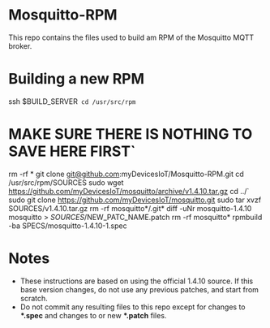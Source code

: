 # Mosquitto-RPM

This repo contains the files used to build am RPM of the Mosquitto MQTT broker.

# Building a new RPM

ssh $BUILD_SERVER`
cd /usr/src/rpm`
# MAKE SURE THERE IS NOTHING TO SAVE HERE FIRST`
rm -rf \*
git clone git@github.com:myDevicesIoT/Mosquitto-RPM.git
cd /usr/src/rpm/SOURCES
sudo wget https://github.com/myDevicesIoT/mosquitto/archive/v1.4.10.tar.gz
cd ../`
sudo git clone https://github.com/myDevicesIoT/mosquitto.git
sudo tar xvzf SOURCES/v1.4.10.tar.gz
rm -rf mosquitto\*/.git\*
diff -uNr mosquitto-1.4.10 mosquitto > $SOURCES/$NEW_PATC_NAME.patch
rm -rf mosquitto\*
rpmbuild -ba SPECS/mosquitto-1.4.10-1.spec

# Notes

* These instructions are based on using the official 1.4.10 source. If this base version changes, do not use any previous patches, and start from scratch.
* Do not commit any resulting files to this repo except for changes to __\*.spec__ and changes to or new __\*.patch__ files.
